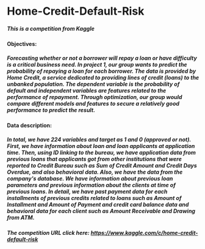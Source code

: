 # Home-Credit-Default-Risk
##### This is a competition from Kaggle

#### Objectives:

##### Forecasting whether or not a borrower will repay a loan or have difficulty is a critical business need. In project 1, our group wants to predict the probability of repaying a loan for each borrower. The data is provided by Home Credit, a service dedicated to providing lines of credit (loans) to the unbanked population. The dependent variable is the probability of default and independent variables are features related to the performance of repayment. Through optimization, our group would compare different models and features to secure a relatively good performance to predict the result.

#### Data description: 

##### In total, we have 224 variables and target as 1 and 0 (approved or not). First, we have information about loan and loan applicants at application time. Then, using ID linking to the bureau, we have application data from previous loans that applicants got from other institutions that were reported to Credit Bureau such as Sum of Credit Amount and Credit Days Overdue, and also behavioral data. Also, we have the data from the company's database. We have information about previous loan parameters and previous information about the clients at time of previous loans. In detail, we have past payment data for each installments of previous credits related to loans such as Amount of Installment and Amount of Payment and credit card balance data and behavioral data for each client such as Amount Receivable and Drawing from ATM.

##### The competition URL click here: https://www.kaggle.com/c/home-credit-default-risk
